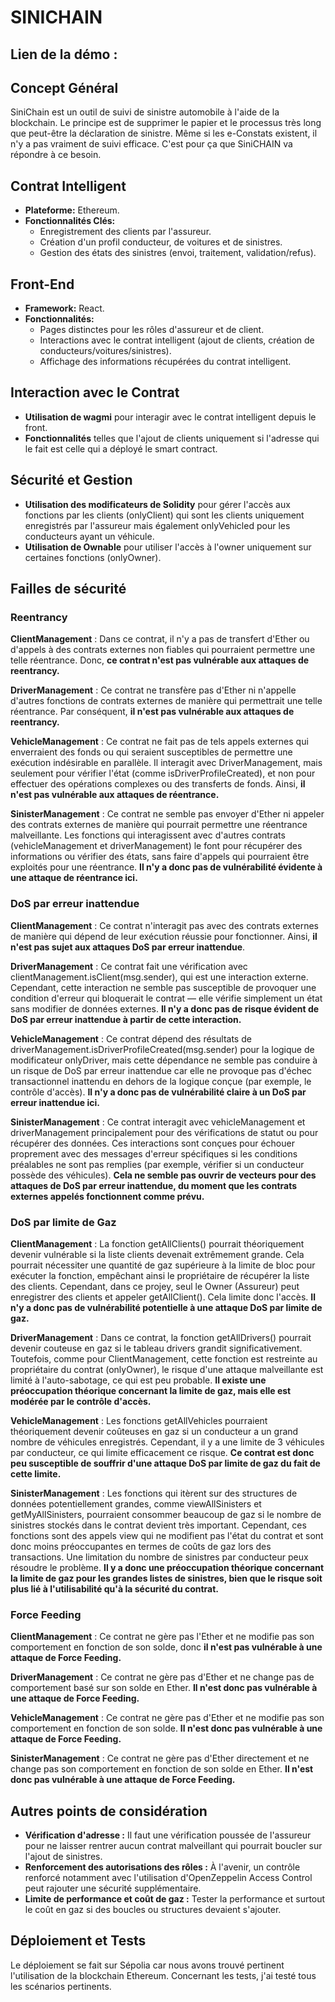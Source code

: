 # SINICHAIN

## Lien de la démo : 

## Concept Général

SiniChain est un outil de suivi de sinistre automobile à l'aide de la blockchain. Le principe est de supprimer le papier et le processus très long que peut-être la déclaration de sinistre. Même si les e-Constats existent, il n'y a pas vraiment de suivi efficace. C'est pour ça que SiniCHAIN va répondre à ce besoin.

## Contrat Intelligent

- **Plateforme:** Ethereum.
- **Fonctionnalités Clés:**
  - Enregistrement des clients par l'assureur.
  - Création d'un profil conducteur, de voitures et de sinistres.
  - Gestion des états des sinistres (envoi, traitement, validation/refus).

## Front-End

- **Framework:** React.
- **Fonctionnalités:**
  - Pages distinctes pour les rôles d'assureur et de client.
  - Interactions avec le contrat intelligent (ajout de clients, création de conducteurs/voitures/sinistres).
  - Affichage des informations récupérées du contrat intelligent.

## Interaction avec le Contrat

- **Utilisation de wagmi** pour interagir avec le contrat intelligent depuis le front.
- **Fonctionnalités** telles que l'ajout de clients uniquement si l'adresse qui le fait est celle qui a déployé le smart contract.

## Sécurité et Gestion

- **Utilisation des modificateurs de Solidity** pour gérer l'accès aux fonctions par les clients (onlyClient) qui sont les clients uniquement enregistrés par l'assureur mais également onlyVehicled pour les conducteurs ayant un véhicule.
- **Utilisation de Ownable** pour utiliser l'accès à l'owner uniquement sur certaines fonctions (onlyOwner).

## Failles de sécurité

### Reentrancy

**ClientManagement** :  Dans ce contrat, il n'y a pas de transfert d'Ether ou d'appels à des contrats externes non fiables qui pourraient permettre une telle réentrance. Donc, **ce contrat n'est pas vulnérable aux attaques de reentrancy.**

**DriverManagement** : Ce contrat ne transfère pas d'Ether ni n'appelle d'autres fonctions de contrats externes de manière qui permettrait une telle réentrance. Par conséquent, **il n'est pas vulnérable aux attaques de reentrancy.**

**VehicleManagement** : Ce contrat ne fait pas de tels appels externes qui enverraient des fonds ou qui seraient susceptibles de permettre une exécution indésirable en parallèle. Il interagit avec DriverManagement, mais seulement pour vérifier l'état (comme isDriverProfileCreated), et non pour effectuer des opérations complexes ou des transferts de fonds. Ainsi, **il n'est pas vulnérable aux attaques de réentrance.**

**SinisterManagement** : Ce contrat ne semble pas envoyer d'Ether ni appeler des contrats externes de manière qui pourrait permettre une réentrance malveillante. Les fonctions qui interagissent avec d'autres contrats (vehicleManagement et driverManagement) le font pour récupérer des informations ou vérifier des états, sans faire d'appels qui pourraient être exploités pour une réentrance. **Il n'y a donc pas de vulnérabilité évidente à une attaque de réentrance ici.**

### DoS par erreur inattendue

**ClientManagement** : Ce contrat n'interagit pas avec des contrats externes de manière qui dépend de leur exécution réussie pour fonctionner. Ainsi, **il n'est pas sujet aux attaques DoS par erreur inattendue**.

**DriverManagement** : Ce contrat fait une vérification avec clientManagement.isClient(msg.sender), qui est une interaction externe. Cependant, cette interaction ne semble pas susceptible de provoquer une condition d'erreur qui bloquerait le contrat — elle vérifie simplement un état sans modifier de données externes. **Il n'y a donc pas de risque évident de DoS par erreur inattendue à partir de cette interaction.**

**VehicleManagement** : Ce contrat dépend des résultats de driverManagement.isDriverProfileCreated(msg.sender) pour la logique de modificateur onlyDriver, mais cette dépendance ne semble pas conduire à un risque de DoS par erreur inattendue car elle ne provoque pas d'échec transactionnel inattendu en dehors de la logique conçue (par exemple, le contrôle d'accès). **Il n'y a donc pas de vulnérabilité claire à un DoS par erreur inattendue ici.**

**SinisterManagement** : Ce contrat interagit avec vehicleManagement et driverManagement principalement pour des vérifications de statut ou pour récupérer des données. Ces interactions sont conçues pour échouer proprement avec des messages d'erreur spécifiques si les conditions préalables ne sont pas remplies (par exemple, vérifier si un conducteur possède des véhicules). **Cela ne semble pas ouvrir de vecteurs pour des attaques de DoS par erreur inattendue, du moment que les contrats externes appelés fonctionnent comme prévu.**

### DoS par limite de Gaz

**ClientManagement** : La fonction getAllClients() pourrait théoriquement devenir vulnérable si la liste clients devenait extrêmement grande. Cela pourrait nécessiter une quantité de gaz supérieure à la limite de bloc pour exécuter la fonction, empêchant ainsi le propriétaire de récupérer la liste des clients. Cependant, dans ce projey, seul le Owner (Assureur) peut enregistrer des clients et appeler getAllClient(). Cela limite donc l'accès. **Il n'y a donc pas de vulnérabilité potentielle à une attaque DoS par limite de gaz.**

**DriverManagement** : Dans ce contrat, la fonction getAllDrivers() pourrait devenir couteuse en gaz si le tableau drivers grandit significativement. Toutefois, comme pour ClientManagement, cette fonction est restreinte au propriétaire du contrat (onlyOwner), le risque d'une attaque malveillante est limité à l'auto-sabotage, ce qui est peu probable. **Il existe une préoccupation théorique concernant la limite de gaz, mais elle est modérée par le contrôle d'accès.**

**VehicleManagement** : Les fonctions getAllVehicles pourraient théoriquement devenir coûteuses en gaz si un conducteur a un grand nombre de véhicules enregistrés. Cependant, il y a une limite de 3 véhicules par conducteur, ce qui limite efficacement ce risque. **Ce contrat est donc peu susceptible de souffrir d'une attaque DoS par limite de gaz du fait de cette limite.**

**SinisterManagement** : Les fonctions qui itèrent sur des structures de données potentiellement grandes, comme viewAllSinisters et getMyAllSinisters, pourraient consommer beaucoup de gaz si le nombre de sinistres stockés dans le contrat devient très important. Cependant, ces fonctions sont des appels view qui ne modifient pas l'état du contrat et sont donc moins préoccupantes en termes de coûts de gaz lors des transactions. Une limitation du nombre de sinistres par conducteur peux résoudre le problème. **Il y a donc une préoccupation théorique concernant la limite de gaz pour les grandes listes de sinistres, bien que le risque soit plus lié à l'utilisabilité qu'à la sécurité du contrat.**

### Force Feeding

**ClientManagement** : Ce contrat ne gère pas l'Ether et ne modifie pas son comportement en fonction de son solde, donc **il n'est pas vulnérable à une attaque de Force Feeding.**

**DriverManagement** : Ce contrat ne gère pas d'Ether et ne change pas de comportement basé sur son solde en Ether. **Il n'est donc pas vulnérable à une attaque de Force Feeding.**

**VehicleManagement** : Ce contrat ne gère pas d'Ether et ne modifie pas son comportement en fonction de son solde. **Il n'est donc pas vulnérable à une attaque de Force Feeding.**

**SinisterManagement** : Ce contrat ne gère pas d'Ether directement et ne change pas son comportement en fonction de son solde en Ether. **Il n'est donc pas vulnérable à une attaque de Force Feeding.**

## Autres points de considération

- **Vérification d'adresse :** Il faut une vérification poussée de l'assureur pour ne laisser rentrer aucun contrat malveillant qui pourrait boucler sur l'ajout de sinistres.
- **Renforcement des autorisations des rôles :** À l'avenir, un contrôle renforcé notamment avec l'utilisation d'OpenZeppelin Access Control peut rajouter une sécurité supplémentaire.
- **Limite de performance et coût de gaz :** Tester la performance et surtout le coût en gaz si des boucles ou structures devaient s'ajouter.

## Déploiement et Tests

Le déploiement se fait sur Sépolia car nous avons trouvé pertinent l'utilisation de la blockchain Ethereum. Concernant les tests, j'ai testé tous les scénarios pertinents.
